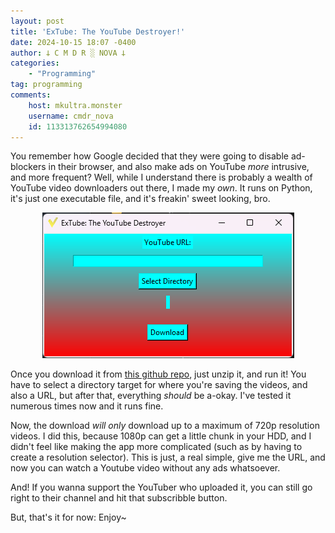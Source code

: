 ```yaml
---
layout: post
title: 'ExTube: The YouTube Destroyer!'
date: 2024-10-15 18:07 -0400
author: 𐕣 C M D R ░ NOVA 𐕣
categories:
    - "Programming"
tag: programming
comments:
    host: mkultra.monster
    username: cmdr_nova
    id: 113313762654994080
---
```

You remember how Google decided that they were going to disable ad-blockers in their browser, and also make ads on YouTube *more* intrusive, and more frequent? Well, while I understand there is probably a wealth of YouTube video downloaders out there, I made my *own*. It runs on Python, it's just one executable file, and it's freakin' sweet looking, bro.

<p align="center">
<img class="img-wrap" src="/img/apps/extube.png">
</p>

Once you download it from <a href="https://github.com/cmdr-nova/ExTube" target="_blank">this github repo</a>, just unzip it, and run it! You have to select a directory target for where you're saving the videos, and also a URL, but after that, everything *should* be a-okay. I've tested it numerous times now and it runs fine.

Now, the download *will only* download up to a maximum of 720p resolution videos. I did this, because 1080p can get a little chunk in your HDD, and I didn't feel like making the app more complicated (such as by having to create a resolution selector). This is just, a real simple, give me the URL, and now you can watch a Youtube video without any ads whatsoever.

And! If you wanna support the YouTuber who uploaded it, you can still go right to their channel and hit that subscribble button.

But, that's it for now: Enjoy~

